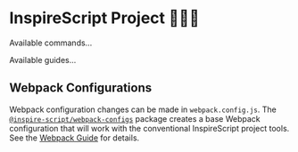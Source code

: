 # InspireScript Project 🎉🎉🎉

Available commands...

Available guides...

## Webpack Configurations

Webpack configuration changes can be made in `webpack.config.js`. The
[`@inspire-script/webpack-configs`][webpack-configs] package creates a base
Webpack configuration that will work with the conventional InspireScript project
tools. See the [Webpack Guide][] for details.

<!-- Links -->

[webpack-configs]: https://www.npmjs.com/package/@inspire-script/webpack-configs
[webpack guide]: /guides/tools/Webpack.md
